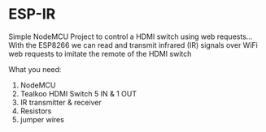 # ESP-IR
Simple NodeMCU Project to control a HDMI switch using web requests...<br>
With the ESP8266 we can read and transmit infrared (IR) signals over WiFi web requests to imitate the remote of the HDMI switch

What you need:
1) NodeMCU
2) Tealkoo HDMI Switch 5 IN & 1 OUT
3) IR transmitter & receiver
4) Resistors
5) jumper wires
